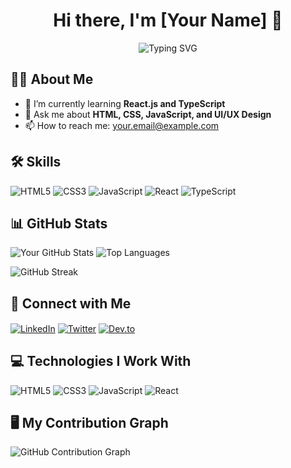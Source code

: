 <!-- Profile Header -->
<h1 align="center">Hi there, I'm [Your Name] 👋</h1>
<p align="center">
  <img src="https://readme-typing-svg.herokuapp.com?font=JetBrains+Mono&size=24&duration=3000&color=00F700&center=true&vCenter=true&width=435&lines=Frontend+Developer;Tech+Enthusiast;Open+Source+Contributor" alt="Typing SVG" />
</p>

<!-- About Me -->
## 🙋‍♂️ About Me
- 🌱 I’m currently learning **React.js and TypeScript**
- 💬 Ask me about **HTML, CSS, JavaScript, and UI/UX Design**
- 📫 How to reach me: [your.email@example.com](mailto:your.email@example.com)

<!-- Skills -->
## 🛠️ Skills
![HTML5](https://img.shields.io/badge/HTML5-E34F26?style=for-the-badge&logo=html5&logoColor=white)
![CSS3](https://img.shields.io/badge/CSS3-1572B6?style=for-the-badge&logo=css3&logoColor=white)
![JavaScript](https://img.shields.io/badge/JavaScript-F7DF1E?style=for-the-badge&logo=javascript&logoColor=black)
![React](https://img.shields.io/badge/React-20232A?style=for-the-badge&logo=react&logoColor=61DAFB)
![TypeScript](https://img.shields.io/badge/TypeScript-007ACC?style=for-the-badge&logo=typescript&logoColor=white)

<!-- GitHub Stats -->
## 📊 GitHub Stats
![Your GitHub Stats](https://github-readme-stats.vercel.app/api?username=yourusername&show_icons=true&theme=radical)
![Top Languages](https://github-readme-stats.vercel.app/api/top-langs/?username=yourusername&layout=compact&theme=radical)

<!-- GitHub Streak -->
![GitHub Streak](https://github-readme-streak-stats.herokuapp.com/?user=yourusername&theme=radical)

<!-- Social Media -->
## 🔗 Connect with Me
<p align="left">
  <a href="https://linkedin.com/in/yourprofile" target="blank"><img align="center" src="https://img.shields.io/badge/LinkedIn-0077B5?style=for-the-badge&logo=linkedin&logoColor=white" alt="LinkedIn" /></a>
  <a href="https://twitter.com/yourprofile" target="blank"><img align="center" src="https://img.shields.io/badge/Twitter-1DA1F2?style=for-the-badge&logo=twitter&logoColor=white" alt="Twitter" /></a>
  <a href="https://dev.to/yourprofile" target="blank"><img align="center" src="https://img.shields.io/badge/Dev.to-0A0A0A?style=for-the-badge&logo=devdotto&logoColor=white" alt="Dev.to" /></a>
</p>

<!-- Technologies GIF -->
## 💻 Technologies I Work With
![HTML5](https://media.giphy.com/media/XAxylRMCdpbEWUAvr8/giphy.gif)
![CSS3](https://media.giphy.com/media/fsEaZldNC8A1PJ3mwp/giphy.gif)
![JavaScript](https://media.giphy.com/media/ln7z2eWriiQAllfVcn/giphy.gif)
![React](https://media.giphy.com/media/eNAsjO55tPbgaor7ma/giphy.gif)

<!-- Contribution Graph -->
## 🖥️ My Contribution Graph
![GitHub Contribution Graph](https://raw.githubusercontent.com/yourusername/yourusername/output/github-contribution-grid-snake.svg)
